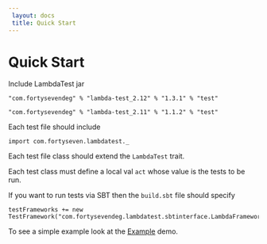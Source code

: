 ```yaml
---
 layout: docs
 title: Quick Start
---
```


# Quick Start

Include LambdaTest jar

    "com.fortysevendeg" % "lambda-test_2.12" % "1.3.1" % "test"

    "com.fortysevendeg" % "lambda-test_2.11" % "1.1.2" % "test"
   
Each test file should include 
 
    import com.fortyseven.lambdatest._

Each test file class should extend the `LambdaTest` trait.

Each test class must define a local val `act` whose value is the
tests to be run.

If you want to run tests via SBT then the `build.sbt` file should specify

    testFrameworks += new TestFramework("com.fortysevendeg.lambdatest.sbtinterface.LambdaFramework")
   
To see a simple example look at the [Example](https://github.com/47deg/LambdaTest/blob/master/src/test/scala/demo/Example.scala) demo.
 
